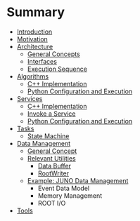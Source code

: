 # Summary

* [Introduction](README.md)
* [Motivation](motivation.md)
* [Architecture](Architecture/0.Architecture.md)
  * [General Concepts](Architecture/1.Concepts.md)
  * [Interfaces](Architecture/2.Interfaces.md)
  * [Execution Sequence](Architecture/3.ExeSeq.md)
* [Algorithms](Algorithms/0.Algorithms.md)
  * [C++ Implementation](Algorithms/1.CppCode.md)
  * [Python Configuration and Execution](Algorithms/2.Python.md)
* [Services](Services/0.Services.md)
  * [C++ Implementation](Services/1.CppCode.md)
  * [Invoke a Service](Services/2.Invoke.md)
  * [Python Configuration and Execution](Services/3.Python.md)
* [Tasks](Task/0.Task.md)
  * [State Machine](Task/1.StateMachine.md)
* [Data Management](DataManagement.md)
  * [General Concept](DataManagement/basic-concept.md)
  * [Relevant Utilities](DataManagement/relevant-tools.md)
    * [Data Buffer](DataManagement/data-buffer.md)
    * [RootWriter](DataManagement/rootwriter.md)
  * [Example: JUNO Data Management](DataManagement/example-juno-data-management.md)
    * Event Data Model
    * Memory Management
    * ROOT I/O
* [Tools](Tools.md)

